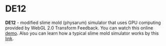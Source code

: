 # DE12

**DE12** - modified slime mold (physarum) simulator that uses GPU computing provided by WebGL 2.0 Transform Feedback. You can watch this online [demo](https://gleboneloner.github.io/DE12/). Also you can learn how a typical slime mold simulator works by this [link](https://www.sagejenson.com/physarum).


